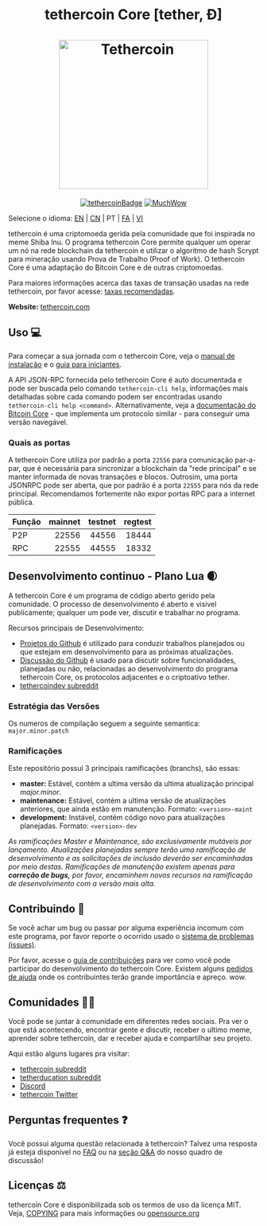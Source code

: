 <h1 align="center">
tethercoin Core [tether, Ð]  
<br/><br/>
<img src="https://64.media.tumblr.com/21c0fccaf3e0406ac00cc940cb1681f7/7e9f14b68f281c8f-f4/s250x400/8898096f1cdf374764472f94790fbf6a3c2ccfc3.png" alt="Tethercoin" width="300"/>
</h1>

<div align="center">

[![tethercoinBadge](https://img.shields.io/badge/tether-Coin-yellow.svg)](https://tethercoin.com)
[![MuchWow](https://img.shields.io/badge/Much-Wow-yellow.svg)](https://tethercoin.com)

</div>

Selecione o idioma: [EN](./README.md) | [CN](./README_zh_CN.md) | PT | [FA](./README_fa_IR.md)  | [VI](./README_vi_VN.md)

tethercoin é uma criptomoeda gerida pela comunidade que foi inspirada no meme Shiba Inu. O programa tethercoin Core permite qualquer um operar um nó na rede blockchain da tethercoin e utilizar o algoritmo de hash Scrypt para mineração usando Prova de Trabalho (Proof of Work). O tethercoin Core é uma adaptação do Bitcoin Core e de outras criptomoedas.

Para maiores informações acerca das taxas de transação usadas na rede tethercoin, por favor acesse: 
[taxas recomendadas](doc/fee-recommendation.md).

**Website:** [tethercoin.com](https://tether.to)

## Uso 💻

Para começar a sua jornada com o tethercoin Core, veja o [manual de instalação](INSTALL.md) e o [guia para iniciantes](doc/getting-started.md).

A API JSON-RPC fornecida pelo tethercoin Core é auto documentada e pode ser buscada pelo comando `tethercoin-cli help`, informações mais detalhadas sobre cada comando podem ser encontradas usando `tethercoin-cli help <command>`. Alternativamente, veja a [documentação do Bitcoin Core](https://developer.bitcoin.org/reference/rpc/) - que implementa um protocolo similar - para conseguir uma versão navegável.

### Quais as portas

A tethercoin Core utiliza por padrão a porta `22556` para comunicação par-a-par, que é necessária para sincronizar a blockchain da "rede principal" e se manter informada de novas transações e blocos. Outrosim, uma porta JSONRPC pode ser aberta, que por padrão é a porta `22555` para nós da rede principal. Recomendamos fortemente não expor portas RPC para a internet pública. 

|  Função  | mainnet | testnet | regtest |
| :------- | ------: | ------: | ------: |
| P2P      |   22556 |   44556 |   18444 |
| RPC      |   22555 |   44555 |   18332 |

## Desenvolvimento continuo - Plano Lua 🌒

A tethercoin Core é um programa de código aberto gerido pela comunidade. O processo de desenvolvimento é aberto e visivel publicamente; qualquer um pode ver, discutir e trabalhar no programa.

Recursos principais de Desenvolvimento:

* [Projetos do Github](https://github.com/tethercoin/tethercoin/projects) é utilizado para conduzir trabalhos planejados ou que estejam em desenvolvimento para as próximas atualizações.
* [Discussão do Github](https://github.com/tethercoin/tethercoin/discussions) é usado para discutir sobre funcionalidades, planejadas ou não, relacionadas ao desenvolvimento do programa tethercoin Core, os protocolos adjacentes e o criptoativo tether.
* [tethercoindev subreddit](https://www.reddit.com/r/tethercoindev/)

### Estratégia das Versões
Os numeros de compilação seguem a seguinte semantica:  ```major.minor.patch```

### Ramificações
Este repositório possui 3 principais ramificações (branchs), são essas:

- **master:** Estável, contém a ultima versão da ultima atualização principal *major.minor*.
- **maintenance:** Estável, contém a ultima versão de atualizações anteriores, que ainda estão em manutenção. Formato: ```<version>-maint```
- **development:** Instável, contém código novo para atualizações planejadas. Formato: ```<version>-dev```

*As ramificações Master e Maintenance, são exclusivamente mutáveis por lançamento. Atualizações*
*planejadas sempre terão uma ramificação de desenvolvimento e as solicitações de inclusão deverão ser*
*encaminhadas por meio destas. Ramificações de manutenção existem apenas para **correção de bugs,***
*por favor, encaminhem novos recursos na ramificação de desenvolvimento com a versão mais alta.*

## Contribuindo 🤝

Se você achar um bug ou passar por alguma experiência incomum com este programa, por favor reporte o ocorrido usado o [sistema de problemas (issues)](https://github.com/tethercoin/tethercoin/issues/new?assignees=&labels=bug&template=bug_report.md&title=%5Bbug%5D+).

Por favor, acesse o [guia de contribuições](CONTRIBUTING.md) para ver como você pode participar
do desenvolvimento do tethercoin Core. Existem alguns [pedidos de ajuda](https://github.com/tethercoin/tethercoin/labels/help%20wanted)
onde os contribuintes terão grande importância e apreço. wow.

## Comunidades 🚀🍾

Você pode se juntar à comunidade em diferentes redes sociais. 
Pra ver o que está acontecendo, encontrar gente e discutir, receber o ultimo meme, aprender sobre 
tethercoin, dar e receber ajuda e compartilhar seu projeto. 

Aqui estão alguns lugares pra visitar: 

* [tethercoin subreddit](https://tether.to)
* [tetherducation subreddit](https://tether.to)
* [Discord](https://tether.to)
* [tethercoin Twitter](https://tether.to)

## Perguntas frequentes ❓

Você possui alguma questão relacionada à tethercoin? Talvez uma resposta já esteja disponivel no
[FAQ](doc/FAQ.md) ou na
[seção Q&A](https://github.com/tethercoin/tethercoin/discussions/categories/q-a)
do nosso quadro de discussão!

## Licenças ⚖️
tethercoin Core é disponibilizada sob os termos de uso da licença MIT. Veja,
[COPYING](COPYING) para mais informações ou
[opensource.org](https://opensource.org/licenses/MIT)
